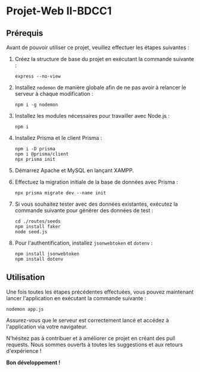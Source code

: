 # Projet-Web II-BDCC1

## Prérequis
Avant de pouvoir utiliser ce projet, veuillez effectuer les étapes suivantes :

1. Créez la structure de base du projet en exécutant la commande suivante :
   ```
   express --no-view
   ```

2. Installez `nodemon` de manière globale afin de ne pas avoir à relancer le serveur à chaque modification :
   ```
   npm i -g nodemon
   ```

3. Installez les modules nécessaires pour travailler avec Node.js :
   ```
   npm i
   ```

4. Installez Prisma et le client Prisma :
   ```
   npm i -D prisma
   npm i @prisma/client
   npx prisma init
   ```

5. Démarrez Apache et MySQL en lançant XAMPP.

6. Effectuez la migration initiale de la base de données avec Prisma :
   ```
   npx prisma migrate dev --name init
   ```

7. Si vous souhaitez tester avec des données existantes, exécutez la commande suivante pour générer des données de test :
   ```
   cd ./routes/seeds
   npm install faker
   node seed.js
   ```

8. Pour l'authentification, installez `jsonwebtoken` et `dotenv` :
   ```
   npm install jsonwebtoken
   npm install dotenv
   ```

## Utilisation
Une fois toutes les étapes précédentes effectuées, vous pouvez maintenant lancer l'application en exécutant la commande suivante :
```
nodemon app.js
```

Assurez-vous que le serveur est correctement lancé et accédez à l'application via votre navigateur.

N'hésitez pas à contribuer et à améliorer ce projet en créant des pull requests. Nous sommes ouverts à toutes les suggestions et aux retours d'expérience !

**Bon développement !**
